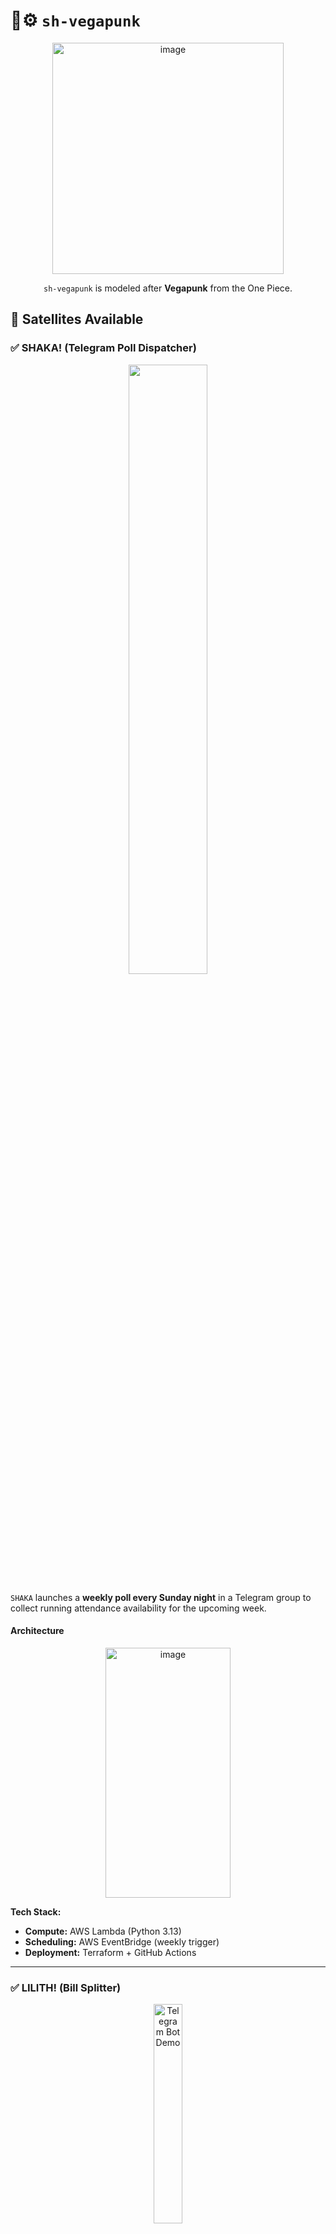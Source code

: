 # 🤖⚙️ `sh-vegapunk`

<div align="center">
  <img width="370" alt="image" src="https://github.com/user-attachments/assets/3c547c52-70fa-4a8f-81b6-fcf703c7ce93" />
</div>

<p align="center">
  <code>sh-vegapunk</code> is modeled after <strong>Vegapunk</strong> from the One Piece.
</p>


## 🚀 Satellites Available

### ✅ SHAKA! (Telegram Poll Dispatcher)
<div align="center">
  <img width="50%" src="https://github.com/user-attachments/assets/8dfe8b73-f0f9-4d2b-be9c-be3cf48798fe" />
</div>

`SHAKA` launches a **weekly poll every Sunday night** in a Telegram group to collect running attendance availability for the upcoming week. 

#### Architecture
<div align="center">
  <img height="400" width="200" alt="image" src="https://github.com/user-attachments/assets/32d578f2-fa83-4fe0-85d6-f72f6f1014f1" />
</div>

**Tech Stack:**
- **Compute:** AWS Lambda (Python 3.13)
- **Scheduling:** AWS EventBridge (weekly trigger)
- **Deployment:** Terraform + GitHub Actions

---

### ✅ LILITH! (Bill Splitter)

<div align="center">
  <img width="30%" alt="Telegram Bot Demo" src="media/demo-lilith.gif" />
</div>

`LILITH` helps groups to split bills with ease. **Simply input who paid what, and it will automatically calculate how much everyone owes - and who needs to pay whom to settle up.** Perfect for shared meals.

#### Architecture
<div align="center">
  <img height="400" width="450" alt="image" src="https://github.com/user-attachments/assets/eceb87af-40ab-43a9-9be5-c98521894f9c" />
</div>

**Tech Stack:**
- **Compute:** AWS Lambda (Python 3.13)
- **Webhook Endpoint:** AWS API Gateway (REST API)
- **Reverse Proxy:** Cloudflare Worker
  - **Runtime:** JavaScript
  - **CLI Tool:** Wrangler (Cloudflare's deployment tool)
  - **Package Manager:** npm/Node.js
- **Deployment:** Terraform + GitHub Actions

#### Security Features
- **IP Whitelisting:** API Gateway protected by resource policy allowing only [Cloudflare IP ranges](https://www.cloudflare.com/ips/)
- **Secret Verification:** Worker validates `X-Telegram-Bot-Api-Secret-Token` header
- **Hidden Endpoint:** AWS API endpoint never exposed directly to Telegram

---

## 🛠️ Infrastructure & Deployment

The current setup follows a **serverless-first** approach with infrastructure defined as code:

| Component          | Technology           | Purpose                                |
|--------------------|----------------------|----------------------------------------|
| Application Logic  | Python 3.13          | Bot business logic and Telegram API    |
| Compute Runtime    | AWS Lambda           | Serverless function execution          |
| Event Scheduling   | AWS EventBridge      | Cron-based trigger for polls           |
| API Gateway        | AWS API Gateway      | REST API endpoint for webhooks         |
| Security Layer     | Cloudflare Workers   | Reverse proxy with IP whitelisting     |
| Configuration      | Environment Variables| Secure token and chat ID management    |
| Infrastructure     | Terraform            | Infrastructure as Code (IaC)           |
| CI/CD              | GitHub Actions       | Automated deployment pipeline          |

---
